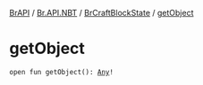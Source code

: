 [BrAPI](../../index.md) / [Br.API.NBT](../index.md) / [BrCraftBlockState](index.md) / [getObject](./get-object.md)

# getObject

`open fun getObject(): `[`Any`](https://kotlinlang.org/api/latest/jvm/stdlib/kotlin/-any/index.html)`!`